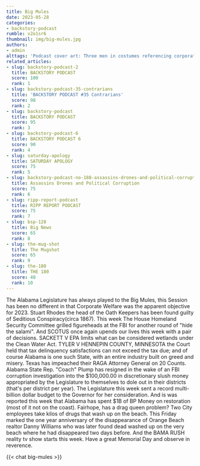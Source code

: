 ```yaml
---
title: Big Mules
date: 2023-05-28
categories:
- backstory-podcast
rumble: v2o1sr6
thumbnail: img/big-mules.jpg
authors:
- admin
alttags: 'Podcast cover art: Three men in costumes referencing corporate influence and power dynamics discussed in the article'
related_articles:
- slug: backstory-podcast-2
  title: BACKSTORY PODCAST
  score: 100
  rank: 1
- slug: backstory-podcast-35-contrarians
  title: 'BACKSTORY PODCAST #35 Contrarians'
  score: 98
  rank: 2
- slug: backstory-podcast
  title: BACKSTORY PODCAST
  score: 95
  rank: 3
- slug: backstory-podcast-6
  title: BACKSTORY PODCAST 6
  score: 90
  rank: 4
- slug: saturday-apology
  title: SATURDAY APOLOGY
  score: 75
  rank: 5
- slug: backstory-podcast-no-188-assassins-drones-and-political-corruption
  title: Assassins Drones and Political Corruption
  score: 75
  rank: 6
- slug: ripp-report-podcast
  title: RIPP REPORT PODCAST
  score: 75
  rank: 7
- slug: bsp-128
  title: Big News
  score: 65
  rank: 8
- slug: the-mug-shot
  title: The Mugshot
  score: 65
  rank: 9
- slug: the-180
  title: THE 180
  score: 40
  rank: 10
---
```

The Alabama Legislature has always played to the Big Mules, this Session has been no different in that Corporate Welfare was the apparent objective for 2023. Stuart Rhodes the head of the Oath Keepers has been found guilty of Seditious Conspiracy(circa 1867). This week The House Homeland Security Committee grilled figureheads at the FBI for another round of "hide the salami". And SCOTUS once again upends our lives this week with a pair of decisions. SACKETT V EPA limits what can be considered wetlands under the Clean Water Act. TYLER V HENNEPIN COUNTY, MINNESOTA the Court held that tax delinquency satisfactions can not exceed the tax due; and of course Alabama is one such State, with an entire industry built on greed and misery. Texas has impeached their RAGA Attorney General on 20 Counts. Alabama State Rep. "Coach" Plump has resigned in the wake of an FBI corruption investigation into the $100,000.00 in discretionary slush money appropriated by the Legislature to themselves to dole out in their districts (that's per district per year). The Legislature this week sent a record multi-billion dollar budget to the Governor for her consideration. And is was reported this week that Alabama has spent $1B of BP Money on restoration (most of it not on the coast). Fairhope, has a drag queen problem? Two City employees take kilos of drugs that wash up on the beach. This Friday marked the one year anniversary of the disappearance of Orange Beach realtor Danny Williams who was later found dead washed up on the very beach where he had disappeared two days before. And the BAMA RUSH reality tv show starts this week. Have a great Memorial Day and observe in reverence.

{{< chat big-mules >}}